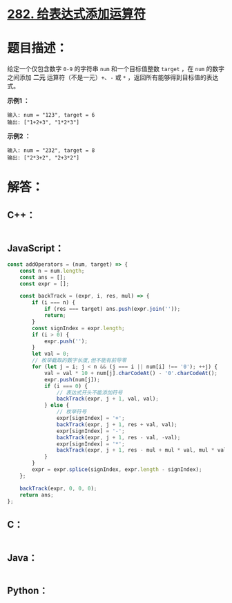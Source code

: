 # [282. 给表达式添加运算符](https://leetcode-cn.com/problems/expression-add-operators/)

# 题目描述：

给定一个仅包含数字 `0-9` 的字符串 `num` 和一个目标值整数 `target` ，在 `num` 的数字之间添加 **二元** 运算符（不是一元）`+`、`-` 或 `*` ，返回所有能够得到目标值的表达式。



**示例1 ：**

```
输入: num = "123", target = 6
输出: ["1+2+3", "1*2*3"] 
```

**示例2 ：**

```
输入: num = "232", target = 8
输出: ["2*3+2", "2+3*2"]
```



# 解答：

## C++：

```C++

```

## JavaScript：

```javascript
const addOperators = (num, target) => {
    const n = num.length;
    const ans = [];
    const expr = [];

    const backTrack = (expr, i, res, mul) => {
        if (i === n) {
            if (res === target) ans.push(expr.join(''));
            return;
        }
        const signIndex = expr.length;
        if (i > 0) {
            expr.push('');
        }
        let val = 0;
        // 枚举截取的数字长度,但不能有前导零
        for (let j = i; j < n && (j === i || num[i] !== '0'); ++j) {
            val = val * 10 + num[j].charCodeAt() - '0'.charCodeAt();
            expr.push(num[j]);
            if (i === 0) {
                // 表达式开头不能添加符号
                backTrack(expr, j + 1, val, val);
            } else {
                // 枚举符号
                expr[signIndex] = '+';
                backTrack(expr, j + 1, res + val, val);
                expr[signIndex] = '-';
                backTrack(expr, j + 1, res - val, -val);
                expr[signIndex] = '*';
                backTrack(expr, j + 1, res - mul + mul * val, mul * val);
            }
        }
        expr = expr.splice(signIndex, expr.length - signIndex);
    };

    backTrack(expr, 0, 0, 0);
    return ans;
};
```
## C：

```c

```

## Java：

```java

```

## Python：

```python

```

